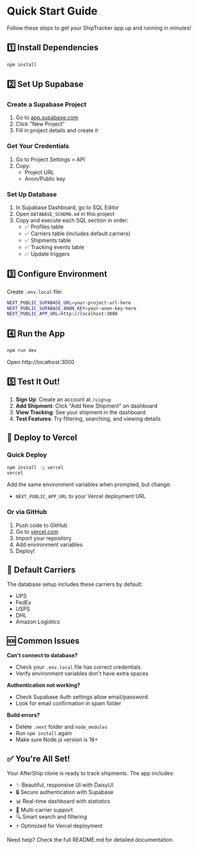 # Quick Start Guide

Follow these steps to get your ShipTracker app up and running in minutes!

## 1️⃣ Install Dependencies

```bash
npm install
```

## 2️⃣ Set Up Supabase

### Create a Supabase Project
1. Go to [app.supabase.com](https://app.supabase.com)
2. Click "New Project"
3. Fill in project details and create it

### Get Your Credentials
1. Go to Project Settings > API
2. Copy:
   - Project URL
   - Anon/Public key

### Set Up Database
1. In Supabase Dashboard, go to SQL Editor
2. Open `DATABASE_SCHEMA.md` in this project
3. Copy and execute each SQL section in order:
   - ✅ Profiles table
   - ✅ Carriers table (includes default carriers)
   - ✅ Shipments table
   - ✅ Tracking events table
   - ✅ Update triggers

## 3️⃣ Configure Environment

Create `.env.local` file:

```bash
NEXT_PUBLIC_SUPABASE_URL=your-project-url-here
NEXT_PUBLIC_SUPABASE_ANON_KEY=your-anon-key-here
NEXT_PUBLIC_APP_URL=http://localhost:3000
```

## 4️⃣ Run the App

```bash
npm run dev
```

Open http://localhost:3000

## 5️⃣ Test It Out!

1. **Sign Up**: Create an account at `/signup`
2. **Add Shipment**: Click "Add New Shipment" on dashboard
3. **View Tracking**: See your shipment in the dashboard
4. **Test Features**: Try filtering, searching, and viewing details

## 🚀 Deploy to Vercel

### Quick Deploy

```bash
npm install -g vercel
vercel
```

Add the same environment variables when prompted, but change:
- `NEXT_PUBLIC_APP_URL` to your Vercel deployment URL

### Or via GitHub
1. Push code to GitHub
2. Go to [vercel.com](https://vercel.com)
3. Import your repository
4. Add environment variables
5. Deploy!

## 📝 Default Carriers

The database setup includes these carriers by default:
- UPS
- FedEx
- USPS
- DHL
- Amazon Logistics

## 🆘 Common Issues

**Can't connect to database?**
- Check your `.env.local` file has correct credentials
- Verify environment variables don't have extra spaces

**Authentication not working?**
- Check Supabase Auth settings allow email/password
- Look for email confirmation in spam folder

**Build errors?**
- Delete `.next` folder and `node_modules`
- Run `npm install` again
- Make sure Node.js version is 18+

## ✅ You're All Set!

Your AfterShip clone is ready to track shipments. The app includes:
- ✨ Beautiful, responsive UI with DaisyUI
- 🔒 Secure authentication with Supabase
- 📊 Real-time dashboard with statistics
- 🚚 Multi-carrier support
- 🔍 Smart search and filtering
- ⚡ Optimized for Vercel deployment

Need help? Check the full README.md for detailed documentation.

